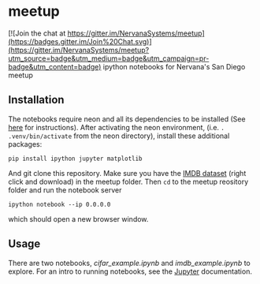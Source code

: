 # meetup

[![Join the chat at https://gitter.im/NervanaSystems/meetup](https://badges.gitter.im/Join%20Chat.svg)](https://gitter.im/NervanaSystems/meetup?utm_source=badge&utm_medium=badge&utm_campaign=pr-badge&utm_content=badge)
ipython notebooks for Nervana's San Diego meetup

## Installation

The notebooks require neon and all its dependencies to be installed (See [here](http://neon.nervanasys.com/docs/latest/user_guide.html#installation) for instructions). After activating the neon environment, (i.e. `. .venv/bin/activate` from the neon directory), install these additional packages:

`pip install ipython jupyter matplotlib`

And git clone this repository. Make sure you have the [IMDB dataset](https://s3-us-west-1.amazonaws.com/nervana-meetup/labeledTrainData.tsv) (right click and download) in the meetup folder. Then `cd` to the meetup reository folder and run the notebook server

`ipython notebook --ip 0.0.0.0`

which should open a new browser window. 

## Usage

There are two notebooks, *cifar_example.ipynb* and *imdb_example.ipynb* to explore. For an intro to running notebooks, see the [Jupyter](https://jupyter.org) documentation. 
